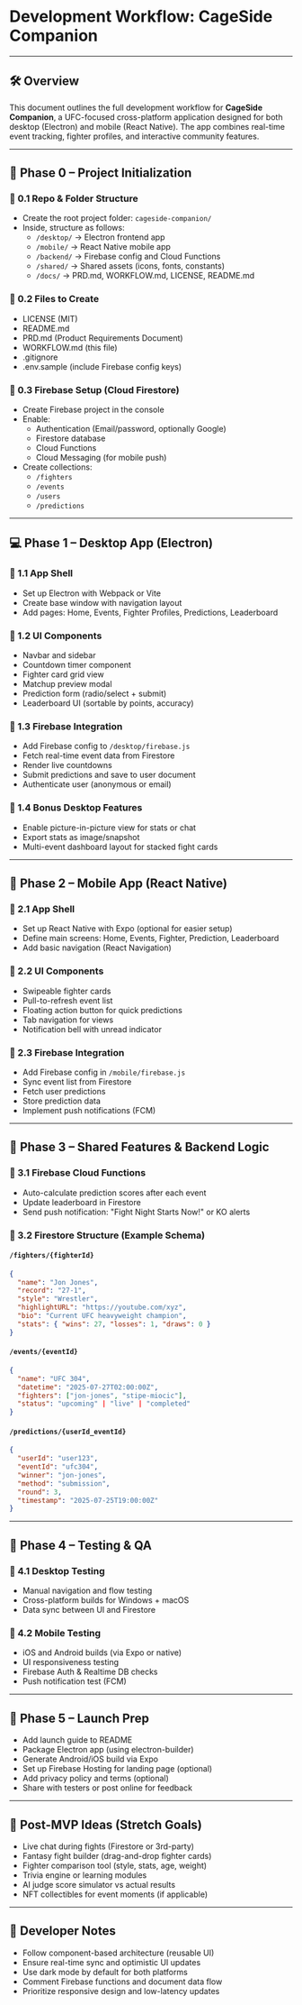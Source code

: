 # Development Workflow: CageSide Companion

---

## 🛠️ Overview

This document outlines the full development workflow for **CageSide Companion**, a UFC-focused cross-platform application designed for both desktop (Electron) and mobile (React Native). The app combines real-time event tracking, fighter profiles, and interactive community features.

---

## 🚧 Phase 0 – Project Initialization

### 🔹 0.1 Repo & Folder Structure

- Create the root project folder: `cageside-companion/`
- Inside, structure as follows:
  - `/desktop/` → Electron frontend app
  - `/mobile/` → React Native mobile app
  - `/backend/` → Firebase config and Cloud Functions
  - `/shared/` → Shared assets (icons, fonts, constants)
  - `/docs/` → PRD.md, WORKFLOW.md, LICENSE, README.md

### 🔹 0.2 Files to Create

- LICENSE (MIT)
- README.md
- PRD.md (Product Requirements Document)
- WORKFLOW.md (this file)
- .gitignore
- .env.sample (include Firebase config keys)

### 🔹 0.3 Firebase Setup (Cloud Firestore)

- Create Firebase project in the console
- Enable:
  - Authentication (Email/password, optionally Google)
  - Firestore database
  - Cloud Functions
  - Cloud Messaging (for mobile push)
- Create collections:
  - `/fighters`
  - `/events`
  - `/users`
  - `/predictions`

---

## 💻 Phase 1 – Desktop App (Electron)

### 🔸 1.1 App Shell

- Set up Electron with Webpack or Vite
- Create base window with navigation layout
- Add pages: Home, Events, Fighter Profiles, Predictions, Leaderboard

### 🔸 1.2 UI Components

- Navbar and sidebar
- Countdown timer component
- Fighter card grid view
- Matchup preview modal
- Prediction form (radio/select + submit)
- Leaderboard UI (sortable by points, accuracy)

### 🔸 1.3 Firebase Integration

- Add Firebase config to `/desktop/firebase.js`
- Fetch real-time event data from Firestore
- Render live countdowns
- Submit predictions and save to user document
- Authenticate user (anonymous or email)

### 🔸 1.4 Bonus Desktop Features

- Enable picture-in-picture view for stats or chat
- Export stats as image/snapshot
- Multi-event dashboard layout for stacked fight cards

---

## 📱 Phase 2 – Mobile App (React Native)

### 🔸 2.1 App Shell

- Set up React Native with Expo (optional for easier setup)
- Define main screens: Home, Events, Fighter, Prediction, Leaderboard
- Add basic navigation (React Navigation)

### 🔸 2.2 UI Components

- Swipeable fighter cards
- Pull-to-refresh event list
- Floating action button for quick predictions
- Tab navigation for views
- Notification bell with unread indicator

### 🔸 2.3 Firebase Integration

- Add Firebase config in `/mobile/firebase.js`
- Sync event list from Firestore
- Fetch user predictions
- Store prediction data
- Implement push notifications (FCM)

---

## 🔁 Phase 3 – Shared Features & Backend Logic

### 🔸 3.1 Firebase Cloud Functions

- Auto-calculate prediction scores after each event
- Update leaderboard in Firestore
- Send push notification: "Fight Night Starts Now!" or KO alerts

### 🔸 3.2 Firestore Structure (Example Schema)

#### `/fighters/{fighterId}`
```json
{
  "name": "Jon Jones",
  "record": "27-1",
  "style": "Wrestler",
  "highlightURL": "https://youtube.com/xyz",
  "bio": "Current UFC heavyweight champion",
  "stats": { "wins": 27, "losses": 1, "draws": 0 }
}
```

#### `/events/{eventId}`
```json
{
  "name": "UFC 304",
  "datetime": "2025-07-27T02:00:00Z",
  "fighters": ["jon-jones", "stipe-miocic"],
  "status": "upcoming" | "live" | "completed"
}
```

#### `/predictions/{userId_eventId}`
```json
{
  "userId": "user123",
  "eventId": "ufc304",
  "winner": "jon-jones",
  "method": "submission",
  "round": 3,
  "timestamp": "2025-07-25T19:00:00Z"
}
```

---

## 🧪 Phase 4 – Testing & QA

### 🔸 4.1 Desktop Testing

- Manual navigation and flow testing
- Cross-platform builds for Windows + macOS
- Data sync between UI and Firestore

### 🔸 4.2 Mobile Testing

- iOS and Android builds (via Expo or native)
- UI responsiveness testing
- Firebase Auth & Realtime DB checks
- Push notification test (FCM)

---

## 🚀 Phase 5 – Launch Prep

- Add launch guide to README
- Package Electron app (using electron-builder)
- Generate Android/iOS build via Expo
- Set up Firebase Hosting for landing page (optional)
- Add privacy policy and terms (optional)
- Share with testers or post online for feedback

---

## 🌟 Post-MVP Ideas (Stretch Goals)

- Live chat during fights (Firestore or 3rd-party)
- Fantasy fight builder (drag-and-drop fighter cards)
- Fighter comparison tool (style, stats, age, weight)
- Trivia engine or learning modules
- AI judge score simulator vs actual results
- NFT collectibles for event moments (if applicable)

---

## 🧭 Developer Notes

- Follow component-based architecture (reusable UI)
- Ensure real-time sync and optimistic UI updates
- Use dark mode by default for both platforms
- Comment Firebase functions and document data flow
- Prioritize responsive design and low-latency updates 